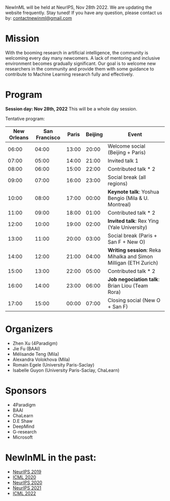 NewInML will be held at NeurIPS, Nov 28th 2022. We are updating the website frequently. Stay tuned! If you have any question, please contact us by: contactnewinml@gmail.com

# Mission

With the booming research in artificial intelligence, the community is welcoming every day many newcomers. A lack of mentoring and inclusive environment becomes gradually significant. Our goal is to welcome new researchers in the community and provide them with some guidance to contribute to Machine Learning research fully and effectively. 

# Program

**Session day: Nov 28th, 2022** This will be a whole day session. 

Tentative program: 

|**New Orleans**  | **San Francisco** | **Paris** | **Beijing** | **Event**|
|-|-|-|-|--------------------------------------------------|
|06:00|04:00|13:00|20:00| Welcome social (Beijing + Paris) |
|07:00|05:00|14:00|21:00| Invited talk 1 |
|08:00|06:00|15:00|22:00| Contributed talk * 2 |
|09:00|07:00|16:00|23:00| Social break (all regions) |
|10:00|08:00|17:00|00:00| **Keynote talk**: Yoshua Bengio (Mila & U. Montreal) |
|11:00|09:00|18:00|01:00| Contributed talk * 2 |
|12:00|10:00|19:00|02:00| **Invited talk**: Rex Ying (Yale University) |
|13:00|11:00|20:00|03:00| Social break (Paris + San F + New O) |
|14:00|12:00|21:00|04:00| **Writing session**: Reka Mihalka and Simon Milligan (ETH Zurich)|
|15:00|13:00|22:00|05:00| Contributed talk * 2 |
|16:00|14:00|23:00|06:00| **Job negociation talk**: Brian Liou (Team Rora)|
|17:00|15:00|00:00|07:00| Closing social (New O + San F) |

# Organizers

- Zhen Xu (4Paradigm)
- Jie Fu (BAAI)
- Mélisande Teng (Mila)
- Alexandra Volokhova (Mila)
- Romain Egele (University Paris-Saclay)
- Isabelle Guyon (University Paris-Saclay, ChaLearn)

# Sponsors

- 4Paradigm
- BAAI
- ChaLearn
- D.E Shaw
- DeepMind
- G-research
- Microsoft

# NewInML in the past:
- [NeurIPS 2019](https://nehzux.github.io/NewInML2019/)
- [ICML 2020](https://nehzux.github.io/NewInML2020ICML/)
- [NeurIPS 2020](https://vanyacohen.github.io/NewInML)
- [NeurIPS 2021](https://sunhaozhe.github.io/NewInML2021_NeurIPS/)
- [ICML 2022](https://ablacan.github.io/NewInML2022_ICML/)
